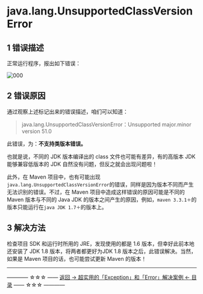 # java.lang.UnsupportedClassVersionError

1 错误描述
------
正常运行程序，报出如下错误：

![000](http://img.blog.csdn.net/20170627090436912)

2 错误原因
------

通过观察上述标记出来的错误描述，咱们可以知道：

> java.lang.UnsupportedClassVersionError：Unsupported major.minor version 51.0

此错误，为：**不支持类版本错误。**

也就是说，不同的 JDK 版本编译出的 class 文件也可能有差异，有的高版本 JDK 能够兼容低版本的 JDK 自然没有问题，但反之就会出现问题啦！

此外，在 Maven 项目中，也有可能出现`java.lang.UnsupportedClassVersionError`的错误，同样是因为版本不同而产生无法识别的错误。不过，在 Maven 项目中造成这样错误的原因可能是不同的 Maven 版本与不同的 Java JDK 的版本之间产生的原因，例如，`maven 3.3.1＋`的版本只能运行在`java JDK 1.7＋`的版本上。


3 解决方法
------

检查项目 SDK 和运行时所用的 JRE，发现使用的都是 1.6 版本，但幸好此前本地还安装了 JDK 1.8 版本，将两者都更好为JDK 1.8 版本之后，此错误解决。当然，如果是 Maven 项目的话，也可能尝试更新 Maven 的版本！


----------
———— ☆☆☆ —— [返回 -> 超实用的「Exception」和「Error」解决案例 <- 目录](https://github.com/guobinhit/cg-blog/blob/master/articles/solutioncase/README.md) —— ☆☆☆ ————